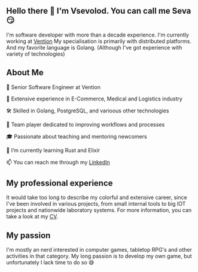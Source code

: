 ## Hello there 👋 I'm Vsevolod. You can call me Seva 😏

I'm software developer with more than a decade experience. I'm currently working at [Vention](https://ventionteams.com/)
My specialisation is primarily with distributed platforms. And my favorite language is Golang. (Although I've got experience with variety of technologies)

## About Me
🌟 Senior Software Engineer at Vention

💼 Extensive experience in E-Commerce, Medical and Logistics industry

🛠️ Skilled in Golang, PostgreSQL, and varioous other technologies

👥 Team player dedicated to improving workflows and processes

🎓 Passionate about teaching and mentoring newcomers

🌱 I’m currently learning Rust and Elixir

📫 You can reach me through my [LinkedIn](https://www.linkedin.com/in/vsevolod-krivitskiy-5b022091/)

## My professional experience

It would take too long to describe my colorful and extensive career, since I've been involved in various projects, from small internal tools to big IOT projects and nationwide laboratory systems. 
For more information, you can take a look at my [CV](https://github.com/krylphi/krylphi/blob/main/CV.md).

## My passion

I'm mostly an nerd interested in computer games, tabletop RPG's and other activities in that category. My long passion is to develop my own game, but unfortunately I lack time to do so 😅


<!--
**krylphi/krylphi** is a ✨ _special_ ✨ repository because its `README.md` (this file) appears on your GitHub profile.

Here are some ideas to get you started:

- 🔭 I’m currently working on ...
- 🌱 I’m currently learning ...
- 👯 I’m looking to collaborate on ...
- 🤔 I’m looking for help with ...
- 💬 Ask me about ...
- 📫 How to reach me: ...
- 😄 Pronouns: ...
- ⚡ Fun fact: ...
-->
